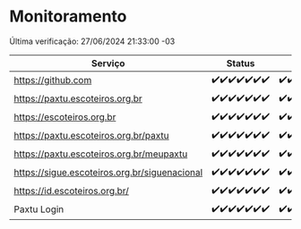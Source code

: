 # Monitoramento

Última verificação: 27/06/2024 21:33:00 -03

|Serviço|Status|Últimas 24h|
|---|---|---|
|https://github.com|<span title="2024-06-20: OK=24">✔️</span><span title="2024-06-21: OK=24">✔️</span><span title="2024-06-22: OK=24">✔️</span><span title="2024-06-23: OK=24">✔️</span><span title="2024-06-24: OK=24">✔️</span><span title="2024-06-25: OK=24">✔️</span><span title="2024-06-26: OK=24">✔️</span>|<span title="26/06/2024 21:33:00 -03 : 200">✔️</span><span title="26/06/2024 22:54:00 -03 : 200">✔️</span><span title="26/06/2024 23:25:00 -03 : 200">✔️</span><span title="27/06/2024 00:08:00 -03 : 200">✔️</span><span title="27/06/2024 01:09:00 -03 : 200">✔️</span><span title="27/06/2024 02:08:00 -03 : 200">✔️</span><span title="27/06/2024 03:10:00 -03 : 200">✔️</span><span title="27/06/2024 04:06:00 -03 : 200">✔️</span><span title="27/06/2024 05:09:00 -03 : 200">✔️</span><span title="27/06/2024 06:07:00 -03 : 200">✔️</span><span title="27/06/2024 07:07:00 -03 : 200">✔️</span><span title="27/06/2024 08:06:00 -03 : 200">✔️</span><span title="27/06/2024 09:12:00 -03 : 200">✔️</span><span title="27/06/2024 10:10:00 -03 : 200">✔️</span><span title="27/06/2024 11:07:00 -03 : 200">✔️</span><span title="27/06/2024 12:07:00 -03 : 200">✔️</span><span title="27/06/2024 13:08:00 -03 : 200">✔️</span><span title="27/06/2024 14:08:00 -03 : 200">✔️</span><span title="27/06/2024 15:08:00 -03 : 200">✔️</span><span title="27/06/2024 16:06:00 -03 : 200">✔️</span><span title="27/06/2024 17:07:00 -03 : 200">✔️</span><span title="27/06/2024 18:06:00 -03 : 200">✔️</span><span title="27/06/2024 19:06:00 -03 : 200">✔️</span><span title="27/06/2024 20:08:00 -03 : 200">✔️</span><span title="27/06/2024 21:33:00 -03 : 200">✔️</span>|
|https://paxtu.escoteiros.org.br|<span title="2024-06-20: OK=24">✔️</span><span title="2024-06-21: OK=24">✔️</span><span title="2024-06-22: OK=24">✔️</span><span title="2024-06-23: OK=24">✔️</span><span title="2024-06-24: OK=24">✔️</span><span title="2024-06-25: OK=24">✔️</span><span title="2024-06-26: OK=24">✔️</span>|<span title="26/06/2024 21:33:00 -03 : 200">✔️</span><span title="26/06/2024 22:54:00 -03 : 200">✔️</span><span title="26/06/2024 23:25:00 -03 : 200">✔️</span><span title="27/06/2024 00:08:00 -03 : 200">✔️</span><span title="27/06/2024 01:09:00 -03 : 200">✔️</span><span title="27/06/2024 02:08:00 -03 : 200">✔️</span><span title="27/06/2024 03:10:00 -03 : 200">✔️</span><span title="27/06/2024 04:06:00 -03 : 200">✔️</span><span title="27/06/2024 05:09:00 -03 : 200">✔️</span><span title="27/06/2024 06:07:00 -03 : 200">✔️</span><span title="27/06/2024 07:07:00 -03 : 200">✔️</span><span title="27/06/2024 08:06:00 -03 : 200">✔️</span><span title="27/06/2024 09:12:00 -03 : 200">✔️</span><span title="27/06/2024 10:10:00 -03 : 200">✔️</span><span title="27/06/2024 11:07:00 -03 : 200">✔️</span><span title="27/06/2024 12:07:00 -03 : 200">✔️</span><span title="27/06/2024 13:08:00 -03 : 200">✔️</span><span title="27/06/2024 14:08:00 -03 : 200">✔️</span><span title="27/06/2024 15:08:00 -03 : 200">✔️</span><span title="27/06/2024 16:06:00 -03 : 200">✔️</span><span title="27/06/2024 17:07:00 -03 : 200">✔️</span><span title="27/06/2024 18:06:00 -03 : 200">✔️</span><span title="27/06/2024 19:06:00 -03 : 200">✔️</span><span title="27/06/2024 20:08:00 -03 : 200">✔️</span><span title="27/06/2024 21:33:00 -03 : 200">✔️</span>|
|https://escoteiros.org.br|<span title="2024-06-20: OK=24">✔️</span><span title="2024-06-21: OK=24">✔️</span><span title="2024-06-22: OK=24">✔️</span><span title="2024-06-23: OK=24">✔️</span><span title="2024-06-24: OK=24">✔️</span><span title="2024-06-25: OK=24">✔️</span><span title="2024-06-26: OK=24">✔️</span>|<span title="26/06/2024 21:33:00 -03 : 200">✔️</span><span title="26/06/2024 22:54:00 -03 : 200">✔️</span><span title="26/06/2024 23:25:00 -03 : 200">✔️</span><span title="27/06/2024 00:08:00 -03 : 200">✔️</span><span title="27/06/2024 01:09:00 -03 : 200">✔️</span><span title="27/06/2024 02:08:00 -03 : 200">✔️</span><span title="27/06/2024 03:10:00 -03 : 200">✔️</span><span title="27/06/2024 04:06:00 -03 : 200">✔️</span><span title="27/06/2024 05:09:00 -03 : 200">✔️</span><span title="27/06/2024 06:07:00 -03 : 200">✔️</span><span title="27/06/2024 07:07:00 -03 : 200">✔️</span><span title="27/06/2024 08:06:00 -03 : 200">✔️</span><span title="27/06/2024 09:12:00 -03 : 200">✔️</span><span title="27/06/2024 10:10:00 -03 : 200">✔️</span><span title="27/06/2024 11:07:00 -03 : 200">✔️</span><span title="27/06/2024 12:07:00 -03 : 200">✔️</span><span title="27/06/2024 13:08:00 -03 : 200">✔️</span><span title="27/06/2024 14:08:00 -03 : 200">✔️</span><span title="27/06/2024 15:08:00 -03 : 200">✔️</span><span title="27/06/2024 16:06:00 -03 : 200">✔️</span><span title="27/06/2024 17:07:00 -03 : 200">✔️</span><span title="27/06/2024 18:06:00 -03 : 200">✔️</span><span title="27/06/2024 19:06:00 -03 : 200">✔️</span><span title="27/06/2024 20:08:00 -03 : 200">✔️</span><span title="27/06/2024 21:33:00 -03 : 200">✔️</span>|
|https://paxtu.escoteiros.org.br/paxtu|<span title="2024-06-20: OK=24">✔️</span><span title="2024-06-21: OK=24">✔️</span><span title="2024-06-22: OK=24">✔️</span><span title="2024-06-23: OK=24">✔️</span><span title="2024-06-24: OK=24">✔️</span><span title="2024-06-25: OK=24">✔️</span><span title="2024-06-26: OK=24">✔️</span>|<span title="26/06/2024 21:33:00 -03 : 200">✔️</span><span title="26/06/2024 22:54:00 -03 : 200">✔️</span><span title="26/06/2024 23:25:00 -03 : 200">✔️</span><span title="27/06/2024 00:08:00 -03 : 200">✔️</span><span title="27/06/2024 01:09:00 -03 : 200">✔️</span><span title="27/06/2024 02:08:00 -03 : 200">✔️</span><span title="27/06/2024 03:10:00 -03 : 200">✔️</span><span title="27/06/2024 04:06:00 -03 : 200">✔️</span><span title="27/06/2024 05:09:00 -03 : 200">✔️</span><span title="27/06/2024 06:07:00 -03 : 200">✔️</span><span title="27/06/2024 07:07:00 -03 : 200">✔️</span><span title="27/06/2024 08:06:00 -03 : 200">✔️</span><span title="27/06/2024 09:12:00 -03 : 200">✔️</span><span title="27/06/2024 10:10:00 -03 : 200">✔️</span><span title="27/06/2024 11:07:00 -03 : 200">✔️</span><span title="27/06/2024 12:07:00 -03 : 200">✔️</span><span title="27/06/2024 13:08:00 -03 : 200">✔️</span><span title="27/06/2024 14:08:00 -03 : 200">✔️</span><span title="27/06/2024 15:08:00 -03 : 200">✔️</span><span title="27/06/2024 16:06:00 -03 : 200">✔️</span><span title="27/06/2024 17:07:00 -03 : 200">✔️</span><span title="27/06/2024 18:06:00 -03 : 200">✔️</span><span title="27/06/2024 19:06:00 -03 : 200">✔️</span><span title="27/06/2024 20:08:00 -03 : 200">✔️</span><span title="27/06/2024 21:33:00 -03 : 200">✔️</span>|
|https://paxtu.escoteiros.org.br/meupaxtu|<span title="2024-06-20: OK=24">✔️</span><span title="2024-06-21: OK=24">✔️</span><span title="2024-06-22: OK=24">✔️</span><span title="2024-06-23: OK=24">✔️</span><span title="2024-06-24: OK=24">✔️</span><span title="2024-06-25: OK=24">✔️</span><span title="2024-06-26: OK=24">✔️</span>|<span title="26/06/2024 21:33:00 -03 : 200">✔️</span><span title="26/06/2024 22:54:00 -03 : 200">✔️</span><span title="26/06/2024 23:25:00 -03 : 200">✔️</span><span title="27/06/2024 00:08:00 -03 : 200">✔️</span><span title="27/06/2024 01:09:00 -03 : 200">✔️</span><span title="27/06/2024 02:08:00 -03 : 200">✔️</span><span title="27/06/2024 03:10:00 -03 : 200">✔️</span><span title="27/06/2024 04:06:00 -03 : 200">✔️</span><span title="27/06/2024 05:09:00 -03 : 200">✔️</span><span title="27/06/2024 06:07:00 -03 : 200">✔️</span><span title="27/06/2024 07:07:00 -03 : 200">✔️</span><span title="27/06/2024 08:06:00 -03 : 200">✔️</span><span title="27/06/2024 09:12:00 -03 : 200">✔️</span><span title="27/06/2024 10:10:00 -03 : 200">✔️</span><span title="27/06/2024 11:07:00 -03 : 200">✔️</span><span title="27/06/2024 12:07:00 -03 : 200">✔️</span><span title="27/06/2024 13:08:00 -03 : 200">✔️</span><span title="27/06/2024 14:08:00 -03 : 200">✔️</span><span title="27/06/2024 15:08:00 -03 : 200">✔️</span><span title="27/06/2024 16:06:00 -03 : 200">✔️</span><span title="27/06/2024 17:07:00 -03 : 200">✔️</span><span title="27/06/2024 18:06:00 -03 : 200">✔️</span><span title="27/06/2024 19:06:00 -03 : 200">✔️</span><span title="27/06/2024 20:08:00 -03 : 200">✔️</span><span title="27/06/2024 21:33:00 -03 : 200">✔️</span>|
|https://sigue.escoteiros.org.br/siguenacional|<span title="2024-06-20: OK=24">✔️</span><span title="2024-06-21: OK=24">✔️</span><span title="2024-06-22: OK=24">✔️</span><span title="2024-06-23: OK=24">✔️</span><span title="2024-06-24: OK=24">✔️</span><span title="2024-06-25: OK=24">✔️</span><span title="2024-06-26: OK=24">✔️</span>|<span title="26/06/2024 21:33:00 -03 : 200">✔️</span><span title="26/06/2024 22:54:00 -03 : 200">✔️</span><span title="26/06/2024 23:25:00 -03 : 200">✔️</span><span title="27/06/2024 00:08:00 -03 : 200">✔️</span><span title="27/06/2024 01:09:00 -03 : 200">✔️</span><span title="27/06/2024 02:08:00 -03 : 200">✔️</span><span title="27/06/2024 03:10:00 -03 : 200">✔️</span><span title="27/06/2024 04:06:00 -03 : 200">✔️</span><span title="27/06/2024 05:09:00 -03 : 200">✔️</span><span title="27/06/2024 06:07:00 -03 : 200">✔️</span><span title="27/06/2024 07:07:00 -03 : 200">✔️</span><span title="27/06/2024 08:06:00 -03 : 200">✔️</span><span title="27/06/2024 09:12:00 -03 : 200">✔️</span><span title="27/06/2024 10:10:00 -03 : 200">✔️</span><span title="27/06/2024 11:07:00 -03 : 200">✔️</span><span title="27/06/2024 12:07:00 -03 : 200">✔️</span><span title="27/06/2024 13:08:00 -03 : 200">✔️</span><span title="27/06/2024 14:08:00 -03 : 200">✔️</span><span title="27/06/2024 15:08:00 -03 : 200">✔️</span><span title="27/06/2024 16:06:00 -03 : 200">✔️</span><span title="27/06/2024 17:07:00 -03 : 200">✔️</span><span title="27/06/2024 18:06:00 -03 : 200">✔️</span><span title="27/06/2024 19:06:00 -03 : 200">✔️</span><span title="27/06/2024 20:08:00 -03 : 200">✔️</span><span title="27/06/2024 21:33:00 -03 : 200">✔️</span>|
|https://id.escoteiros.org.br/|<span title="2024-06-20: OK=24">✔️</span><span title="2024-06-21: OK=24">✔️</span><span title="2024-06-22: OK=24">✔️</span><span title="2024-06-23: OK=24">✔️</span><span title="2024-06-24: OK=24">✔️</span><span title="2024-06-25: OK=24">✔️</span><span title="2024-06-26: OK=24">✔️</span>|<span title="26/06/2024 21:33:00 -03 : 200">✔️</span><span title="26/06/2024 22:54:00 -03 : 200">✔️</span><span title="26/06/2024 23:25:00 -03 : 200">✔️</span><span title="27/06/2024 00:08:00 -03 : 200">✔️</span><span title="27/06/2024 01:09:00 -03 : 200">✔️</span><span title="27/06/2024 02:08:00 -03 : 200">✔️</span><span title="27/06/2024 03:10:00 -03 : 200">✔️</span><span title="27/06/2024 04:06:00 -03 : 200">✔️</span><span title="27/06/2024 05:09:00 -03 : 200">✔️</span><span title="27/06/2024 06:07:00 -03 : 200">✔️</span><span title="27/06/2024 07:07:00 -03 : 200">✔️</span><span title="27/06/2024 08:06:00 -03 : 200">✔️</span><span title="27/06/2024 09:12:00 -03 : 200">✔️</span><span title="27/06/2024 10:10:00 -03 : 200">✔️</span><span title="27/06/2024 11:07:00 -03 : 200">✔️</span><span title="27/06/2024 12:07:00 -03 : 200">✔️</span><span title="27/06/2024 13:08:00 -03 : 200">✔️</span><span title="27/06/2024 14:08:00 -03 : 200">✔️</span><span title="27/06/2024 15:08:00 -03 : 200">✔️</span><span title="27/06/2024 16:06:00 -03 : 200">✔️</span><span title="27/06/2024 17:07:00 -03 : 200">✔️</span><span title="27/06/2024 18:06:00 -03 : 200">✔️</span><span title="27/06/2024 19:06:00 -03 : 200">✔️</span><span title="27/06/2024 20:08:00 -03 : 200">✔️</span><span title="27/06/2024 21:33:00 -03 : 200">✔️</span>|
|Paxtu Login|<span title="2024-06-20: OK=24">✔️</span><span title="2024-06-21: OK=24">✔️</span><span title="2024-06-22: OK=24">✔️</span><span title="2024-06-23: OK=24">✔️</span><span title="2024-06-24: OK=24">✔️</span><span title="2024-06-25: OK=24">✔️</span><span title="2024-06-26: OK=24">✔️</span>|<span title="26/06/2024 21:33:00 -03 : 200">✔️</span><span title="26/06/2024 22:54:00 -03 : 200">✔️</span><span title="26/06/2024 23:25:00 -03 : 200">✔️</span><span title="27/06/2024 00:08:00 -03 : 200">✔️</span><span title="27/06/2024 01:09:00 -03 : 200">✔️</span><span title="27/06/2024 02:08:00 -03 : 200">✔️</span><span title="27/06/2024 03:10:00 -03 : 200">✔️</span><span title="27/06/2024 04:06:00 -03 : 200">✔️</span><span title="27/06/2024 05:09:00 -03 : 200">✔️</span><span title="27/06/2024 06:07:00 -03 : 200">✔️</span><span title="27/06/2024 07:07:00 -03 : 200">✔️</span><span title="27/06/2024 08:06:00 -03 : 200">✔️</span><span title="27/06/2024 09:12:00 -03 : 200">✔️</span><span title="27/06/2024 10:10:00 -03 : 200">✔️</span><span title="27/06/2024 11:07:00 -03 : 200">✔️</span><span title="27/06/2024 12:07:00 -03 : 200">✔️</span><span title="27/06/2024 13:08:00 -03 : 200">✔️</span><span title="27/06/2024 14:08:00 -03 : 200">✔️</span><span title="27/06/2024 15:08:00 -03 : 200">✔️</span><span title="27/06/2024 16:06:00 -03 : 200">✔️</span><span title="27/06/2024 17:07:00 -03 : 200">✔️</span><span title="27/06/2024 18:06:00 -03 : 200">✔️</span><span title="27/06/2024 19:06:00 -03 : 200">✔️</span><span title="27/06/2024 20:08:00 -03 : 200">✔️</span><span title="27/06/2024 21:33:00 -03 : 200">✔️</span>|
